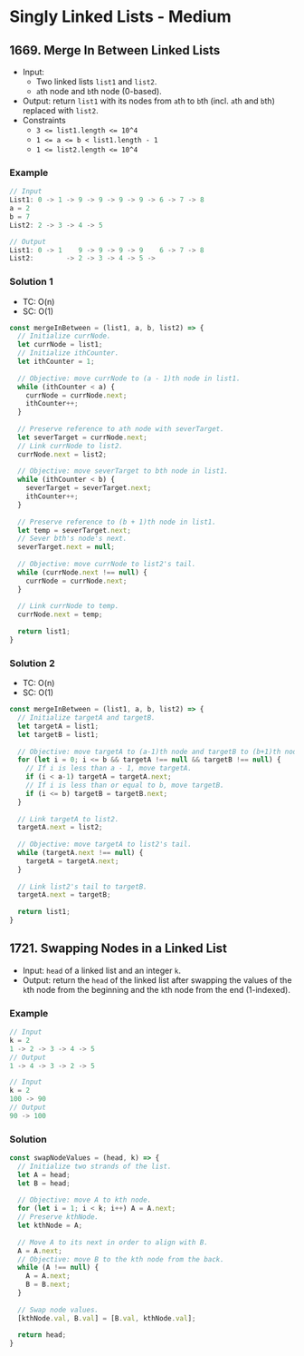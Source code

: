 # Singly Linked Lists - Medium

## 1669. Merge In Between Linked Lists
- Input:
  - Two linked lists `list1` and `list2`.
  - `a`th node and `b`th node (0-based).
- Output: return `list1` with its nodes from `a`th to `b`th (incl. `a`th and `b`th) replaced with `list2`.
- Constraints
  - `3 <= list1.length <= 10^4`
  - `1 <= a <= b < list1.length - 1`
  - `1 <= list2.length <= 10^4`
### Example
```js
// Input
List1: 0 -> 1 -> 9 -> 9 -> 9 -> 9 -> 6 -> 7 -> 8
a = 2
b = 7
List2: 2 -> 3 -> 4 -> 5

// Output
List1: 0 -> 1    9 -> 9 -> 9 -> 9    6 -> 7 -> 8
List2:        -> 2 -> 3 -> 4 -> 5 ->
```
### Solution 1
- TC: O(n)
- SC: O(1)
```js
const mergeInBetween = (list1, a, b, list2) => {
  // Initialize currNode.
  let currNode = list1;
  // Initialize ithCounter.
  let ithCounter = 1;
  
  // Objective: move currNode to (a - 1)th node in list1.
  while (ithCounter < a) {
    currNode = currNode.next;
    ithCounter++;
  }
  
  // Preserve reference to ath node with severTarget.
  let severTarget = currNode.next;
  // Link currNode to list2.
  currNode.next = list2;
  
  // Objective: move severTarget to bth node in list1.
  while (ithCounter < b) {
    severTarget = severTarget.next;
    ithCounter++;
  }
  
  // Preserve reference to (b + 1)th node in list1.
  let temp = severTarget.next;
  // Sever bth's node's next.
  severTarget.next = null;
  
  // Objective: move currNode to list2's tail.
  while (currNode.next !== null) {
    currNode = currNode.next;
  }
  
  // Link currNode to temp.
  currNode.next = temp;
  
  return list1;
}
```
### Solution 2
- TC: O(n)
- SC: O(1)
```js
const mergeInBetween = (list1, a, b, list2) => {
  // Initialize targetA and targetB.
  let targetA = list1;
  let targetB = list1;
  
  // Objective: move targetA to (a-1)th node and targetB to (b+1)th node.
  for (let i = 0; i <= b && targetA !== null && targetB !== null) {
    // If i is less than a - 1, move targetA.
    if (i < a-1) targetA = targetA.next;
    // If i is less than or equal to b, move targetB.
    if (i <= b) targetB = targetB.next;
  }
  
  // Link targetA to list2.
  targetA.next = list2;
  
  // Objective: move targetA to list2's tail.
  while (targetA.next !== null) {
    targetA = targetA.next;
  }
  
  // Link list2's tail to targetB.
  targetA.next = targetB;
  
  return list1;
}
```

## 1721. Swapping Nodes in a Linked List
- Input: `head` of a linked list and an integer `k`.
- Output: return the `head` of the linked list after swapping the values of the `k`th node from the beginning and the `k`th node from the end (1-indexed).
### Example
```js
// Input
k = 2
1 -> 2 -> 3 -> 4 -> 5
// Output
1 -> 4 -> 3 -> 2 -> 5

// Input
k = 2
100 -> 90
// Output
90 -> 100
```
### Solution
```js
const swapNodeValues = (head, k) => {
  // Initialize two strands of the list.
  let A = head;
  let B = head;
  
  // Objective: move A to kth node.
  for (let i = 1; i < k; i++) A = A.next;
  // Preserve kthNode.
  let kthNode = A;
  
  // Move A to its next in order to align with B.
  A = A.next;
  // Objective: move B to the kth node from the back.
  while (A !== null) {
    A = A.next;
    B = B.next;
  }
  
  // Swap node values.
  [kthNode.val, B.val] = [B.val, kthNode.val];
  
  return head;
}
```



